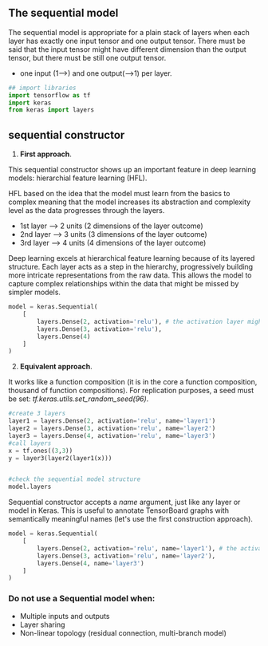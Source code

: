 ## The sequential model

The sequential model is appropriate for a plain stack of layers when each layer has exactly one input tensor and one output tensor. There must be said that the input tensor might have different dimension than the output tensor, but there must be still one output tensor.

- one input (1-->) and one output(-->1) per layer.

```python
## import libraries
import tensorflow as tf
import keras
from keras import layers
```

## sequential constructor

1. **First approach**.

This sequential constructor shows up an important feature in deep learning models: hierarchial feature learning (HFL).

HFL based on the idea that the model must learn from the basics to complex meaning that the model increases its abstraction and complexity level as the data progresses through the layers.

- 1st layer --> 2 units (2 dimensions of the layer outcome)
- 2nd layer --> 3 units (3 dimensions of the layer outcome)
- 3rd layer --> 4 units (4 dimensions of the layer outcome)

Deep learning excels at hierarchical feature learning because of its layered structure. Each layer acts as a step in the hierarchy, progressively building more intricate representations from the raw data. This allows the model to capture complex relationships within the data that might be missed by simpler models.

```python
model = keras.Sequential(
    [
        layers.Dense(2, activation='relu'), # the activation layer might change depending on the model conditions
        layers.Dense(3, activation='relu'),
        layers.Dense(4)
    ]
)
```

2. **Equivalent approach**.

It works like a function composition (it is in the core a function composition, thousand of function compositions). For replication purposes, a seed must be set: _tf.keras.utils.set_random_seed(96)_.

```python
#create 3 layers
layer1 = layers.Dense(2, activation='relu', name='layer1')
layer2 = layers.Dense(3, activation='relu', name='layer2')
layer3 = layers.Dense(4, activation='relu', name='layer3')
#call layers
x = tf.ones((3,3))
y = layer3(layer2(layer1(x)))


#check the sequential model structure
model.layers
```

Sequential constructor accepts a _name_ argument, just like any layer or model in Keras. This is useful to annotate TensorBoard graphs with semantically meaningful names (let's use the first construction approach).

```python
model = keras.Sequential(
    [
        layers.Dense(2, activation='relu', name='layer1'), # the activation layer might change depending on the model conditions
        layers.Dense(3, activation='relu', name='layer2'),
        layers.Dense(4, name='layer3')
    ]
)
```

### Do not use a Sequential model when:

- Multiple inputs and outputs
- Layer sharing
- Non-linear topology (residual connection, multi-branch model)
